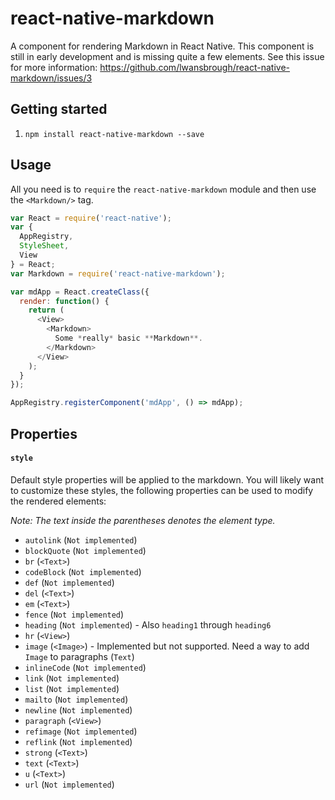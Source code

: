 # react-native-markdown

A component for rendering Markdown in React Native. This component is still in early development and is missing quite a few elements. See this issue for more information: https://github.com/lwansbrough/react-native-markdown/issues/3

## Getting started

1. `npm install react-native-markdown --save`

## Usage

All you need is to `require` the `react-native-markdown` module and then use the
`<Markdown/>` tag.

```javascript
var React = require('react-native');
var {
  AppRegistry,
  StyleSheet,
  View
} = React;
var Markdown = require('react-native-markdown');

var mdApp = React.createClass({
  render: function() {
    return (
      <View>
        <Markdown>
          Some *really* basic **Markdown**.
        </Markdown>
      </View>
    );
  }
});

AppRegistry.registerComponent('mdApp', () => mdApp);
```

## Properties

#### `style`

Default style properties will be applied to the markdown. You will likely want to customize these styles, the following properties can be used to modify the rendered elements:

*Note: The text inside the parentheses denotes the element type.*

- `autolink` (`Not implemented`)
- `blockQuote` (`Not implemented`)
- `br` (`<Text>`)
- `codeBlock` (`Not implemented`)
- `def` (`Not implemented`)
- `del` (`<Text>`)
- `em` (`<Text>`)
- `fence` (`Not implemented`)
- `heading` (`Not implemented`) - Also `heading1` through `heading6`
- `hr` (`<View>`)
- `image` (`<Image>`) - Implemented but not supported. Need a way to add `Image` to paragraphs (`Text`)
- `inlineCode` (`Not implemented`)
- `link` (`Not implemented`)
- `list` (`Not implemented`)
- `mailto` (`Not implemented`)
- `newline` (`Not implemented`)
- `paragraph` (`<View>`)
- `refimage` (`Not implemented`)
- `reflink` (`Not implemented`)
- `strong` (`<Text>`)
- `text` (`<Text>`)
- `u` (`<Text>`)
- `url` (`Not implemented`)
